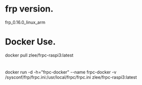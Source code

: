 # frp version.
frp_0.16.0_linux_arm
# Docker Use.
docker pull zlee/frpc-raspi3:latest
#
docker run -d -h="frpc-docker" --name frpc-docker -v /sysconf/frp/frpc.ini:/usr/local/frpc/frpc.ini zlee/frpc-raspi3:latest
